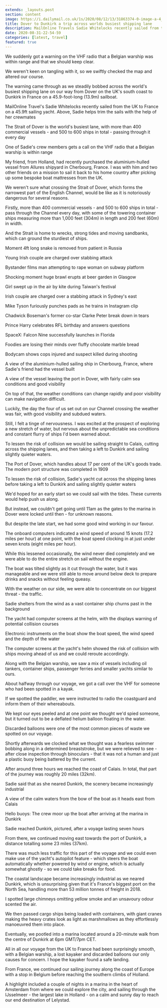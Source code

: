 ```yaml
---
extends: _layouts.post
section: content
image: https://i.dailymail.co.uk/1s/2020/08/12/13/31863374-0-image-a-4_1597233892981.jpg 
title: Dover to Dunkirk a trip across worlds busiest shipping lane 
description: MailOnline Travels Sadie Whitelocks recently sailed from the UK to France on a 45.9ft yacht. She crossed the Strait of Dover, which more than 500 vessels pass through every day. 
date: 2020-08-31-22-54-59 
categories: [latest, travel] 
featured: true 
--- 
```

We suddenly got a warning on the VHF radio that a Belgian warship was within range and that we should keep clear. 

We weren't keen on tangling with it, so we swiftly checked the map and altered our course.

The warning came through as we steadily bobbed across the world's busiest shipping lane on our way from Dover on the UK's south coast to Dunkirk in France on a 45.9-foot-long (13.9m) sailboat. 

MailOnline Travel's Sadie Whitelocks recently sailed from the UK to France on a 45.9ft sailing yacht. Above, Sadie helps trim the sails with the help of her crewmates 

The Strait of Dover is the world's busiest lane, with more than 400 commercial vessels - and 500 to 600 ships in total - passing through it every day

One of Sadie's crew members gets a call on the VHF radio that a Belgian warship is within range

My friend, from Holland, had recently purchased the aluminium-hulled vessel from Allures shipyard in Cherbourg, France. I was with him and two other friends on a mission to sail it back to his home country after picking up some bespoke boat mattresses from the UK.

We weren't sure what crossing the Strait of Dover, which forms the narrowest part of the English Channel, would be like as it is notoriously dangerous for several reasons. 

Firstly, more than 400 commercial vessels - and 500 to 600 ships in total - pass through the Channel every day, with some of the towering container ships measuring more than 1,000 feet (304m) in length and 200 feet (60m) in width. 

And the Strait is home to wrecks, strong tides and moving sandbanks, which can ground the sturdiest of ships. 

Moment 4ft long snake is removed from patient in Russia

Young Irish couple are charged over stabbing attack

Bystander films man attempting to rape woman on subway platform

Shocking moment huge brawl erupts at beer garden in Glasgow

Girl swept up in the air by kite during Taiwan's festival

Irish couple are charged over a stabbing attack in Sydney's east

Mike Tyson furiously punches pads as he trains in Instagram clip

Chadwick Boseman's former co-star Clarke Peter break down in tears

Prince Harry celebrates RFL birthday and answers questions

SpaceX: Falcon Nine successfully launches in Florida

Foodies are losing their minds over fluffy chocolate marble bread

Bodycam shows cops injured and suspect killed during shooting

A view of the aluminium-hulled sailing ship in Cherbourg, France, where Sadie's friend had the vessel built

A view of the vessel leaving the port in Dover, with fairly calm sea conditions and good visibility 

On top of that, the weather conditions can change rapidly and poor visibility can make navigation difficult.

Luckily, the day the four of us set out on our Channel crossing the weather was fair, with good visibility and subdued waters. 

Still, I felt a tinge of nervousness. I was excited at the prospect of exploring a new stretch of water, but nervous about the unpredictable sea conditions and constant flurry of ships I'd been warned about. 

To lessen the risk of collision we would be sailing straight to Calais, cutting across the shipping lanes, and then taking a left to Dunkirk and sailing slightly quieter waters.

The Port of Dover, which handles about 17 per cent of the UK's goods trade. The modern port structure was completed in 1909

To lessen the risk of collision, Sadie's yacht cut across the shipping lanes before taking a left to Dunkirk and sailing slightly quieter waters

We'd hoped for an early start so we could sail with the tides. These currents would help push us along.

But instead, we couldn't get going until 11am as the gates to the marina in Dover were locked until then - for unknown reasons. 

But despite the late start, we had some good wind working in our favour. 

The onboard computers indicated a wind speed of around 15 knots (17.2 miles per hour) at one point, with the boat speed clocking in at just under seven knots (eight miles per hour).

While this lessened occasionally, the wind never died completely and we were able to do the entire stretch on sail without the engine. 

The boat was tilted slightly as it cut through the water, but it was manageable and we were still able to move around below deck to prepare drinks and snacks without feeling queasy.  

With the weather on our side, we were able to concentrate on our biggest threat - the traffic. 

Sadie shelters from the wind as a vast container ship churns past in the background 

The yacht had computer screens at the helm, with the displays warning of potential collision courses 

Electronic instruments on the boat show the boat speed, the wind speed and the depth of the water

The computer screens at the yacht's helm showed the risk of collision with ships moving ahead of us and we could reroute accordingly. 

Along with the Belgian warship, we saw a mix of vessels including oil tankers, container ships, passenger ferries and smaller yachts similar to ours. 

About halfway through our voyage, we got a call over the VHF for someone who had been spotted in a kayak. 

If we spotted the paddler, we were instructed to radio the coastguard and inform them of their whereabouts.   

We kept our eyes peeled and at one point we thought we'd spied someone, but it turned out to be a deflated helium balloon floating in the water.  

Discarded balloons were one of the most common pieces of waste we spotted on our voyage.

Shortly afterwards we clocked what we thought was a fearless swimmer bobbing along in a determined breaststroke, but we were relieved to see - after close inspection through binoculars - that it was not a human and just a plastic buoy being battered by the current. 

After around three hours we reached the coast of Calais. In total, that part of the journey was roughly 20 miles (32km).

Sadie said that as she neared Dunkirk, the scenery became increasingly industrial

A view of the calm waters from the bow of the boat as it heads east from Calais

Hello buoys: The crew moor up the boat after arriving at the marina in Dunkirk

Sadie reached Dunkirk, pictured, after a voyage lasting seven hours

From there, we continued moving east towards the port of Dunkirk, a distance totalling some 23 miles (37km). 

There was much less traffic for this part of the voyage and we could even make use of the yacht's autopilot feature - which steers the boat automatically whether powered by wind or engine, which is actually somewhat ghostly - so we could take breaks for food.

The coastal landscape became increasingly industrial as we neared Dunkirk, which is unsurprising given that it's France's biggest port on the North Sea, handling more than 53 million tonnes of freight in 2018.

I spotted large chimneys omitting yellow smoke and an unsavoury odour scented the air. 

We then passed cargo ships being loaded with containers, with giant cranes making the heavy crates look as light as marshmallows as they effortlessly manoeuvred them into place. 

Eventually, we pootled into a marina located around a 20-minute walk from the centre of Dunkirk at 6pm GMT/7pm CET.  

All in all our voyage from the UK to France had been surprisingly smooth, with a Belgian warship, a lost kayaker and discarded balloons our only causes for concern. I hope the kayaker found a safe landing.

From France, we continued our sailing journey along the coast of Europe with a stop in Belgium before reaching the southern climbs of Holland.

A highlight included a couple of nights in a marina in the heart of Amsterdam from where we could explore the city, and sailing through the IJsselmeer - the largest lake in Holland - on a calm and sunny day to reach our end destination of Lelystad. 

